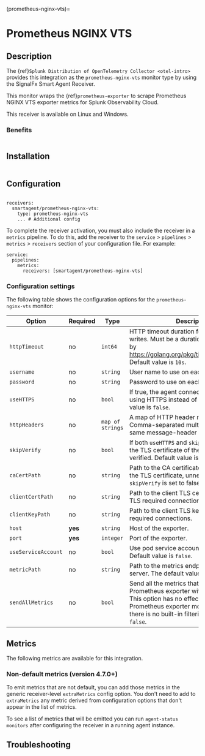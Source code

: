 (prometheus-nginx-vts)=

# Prometheus NGINX VTS
<meta name="Description" content="Documentation on the prometheus-nginx-vts integration for Splunk Observability Cloud.">

## Description

The {ref}`Splunk Distribution of OpenTelemetry Collector <otel-intro>` provides this integration as the `prometheus-nginx-vts` monitor type by using the SignalFx Smart Agent Receiver.

This monitor wraps the {ref}`prometheus-exporter` to scrape Prometheus NGINX VTS exporter metrics for Splunk Observability Cloud.

This receiver is available on Linux and Windows.

### Benefits

```{include} /_includes/benefits.md
```

## Installation

```{include} /_includes/collector-installation.md
```

## Configuration

```{include} /_includes/configuration.md
```

```
receivers:
  smartagent/prometheus-nginx-vts:
    type: prometheus-nginx-vts
    ... # Additional config
```

To complete the receiver activation, you must also include the receiver in a `metrics` pipeline. To do this, add the receiver to the `service` > `pipelines` > `metrics` > `receivers` section of your configuration file. For example:

```
service:
  pipelines:
    metrics:
      receivers: [smartagent/prometheus-nginx-vts]
```

### Configuration settings

The following table shows the configuration options for the `prometheus-nginx-vts` monitor:

| Option | Required | Type | Description |
| --- | --- | --- | --- |
| `httpTimeout` | no | `int64` | HTTP timeout duration for both reads and writes. Must be a duration string accepted by https://golang.org/pkg/time/#ParseDuration. Default value is `10s`. |
| `username` | no | `string` | User name to use on each request. |
| `password` | no | `string` | Password to use on each request. |
| `useHTTPS` | no | `bool` | If true, the agent connects to the server using HTTPS instead of plain HTTP. Default value is `false`. |
| `httpHeaders` | no | `map of strings` | A map of HTTP header names to values. Comma-separated multiple values for the same message-header are supported. |
| `skipVerify` | no | `bool` | If both `useHTTPS` and `skipVerify` are `true`, the TLS certificate of the exporter is not verified. Default value is `false`. |
| `caCertPath` | no | `string` | Path to the CA certificate that has signed the TLS certificate, unnecessary if `skipVerify` is set to false. |
| `clientCertPath` | no | `string` | Path to the client TLS certificate to use for TLS required connections. |
| `clientKeyPath` | no | `string` | Path to the client TLS key to use for TLS required connections. |
| `host` | **yes** | `string` | Host of the exporter. |
| `port` | **yes** | `integer` | Port of the exporter. |
| `useServiceAccount` | no | `bool` | Use pod service account to authenticate. Default value is `false`. |
| `metricPath` | no | `string` | Path to the metrics endpoint on the exporter server. The default value is `/metrics`. |
| `sendAllMetrics` | no | `bool` | Send all the metrics that come out of the Prometheus exporter without any filtering. This option has no effect when using the Prometheus exporter monitor directly, since there is no built-in filtering. Default value is `false`. |

## Metrics

The following metrics are available for this integration.

<div class="metrics-yaml" url="https://raw.githubusercontent.com/signalfx/signalfx-agent/main/pkg/monitors/prometheus/nginxvts/metadata.yaml"></div>

### Non-default metrics (version 4.7.0+)

To emit metrics that are not default, you can add those metrics in the
generic receiver-level `extraMetrics` config option. You don't need to add to
`extraMetrics` any metric derived from configuration options that don't appear
 in the list of metrics.

To see a list of metrics that will be emitted you can run `agent-status
monitors` after configuring the receiver in a running agent instance.

## Troubleshooting

```{include} /_includes/troubleshooting.md
```

